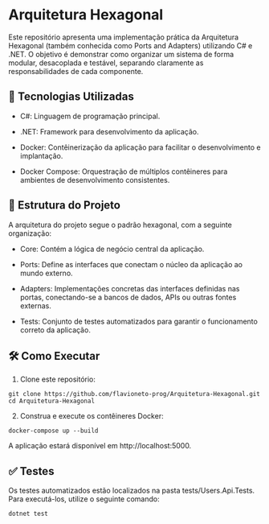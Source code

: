 # Arquitetura Hexagonal

Este repositório apresenta uma implementação prática da Arquitetura Hexagonal (também conhecida como Ports and Adapters) utilizando C# e .NET. O objetivo é demonstrar como organizar um sistema de forma modular, desacoplada e testável, separando claramente as responsabilidades de cada componente.

## 🚀 Tecnologias Utilizadas

* C#: Linguagem de programação principal.

* .NET: Framework para desenvolvimento da aplicação.

* Docker: Contêinerização da aplicação para facilitar o desenvolvimento e implantação.

* Docker Compose: Orquestração de múltiplos contêineres para ambientes de desenvolvimento consistentes.

## 🧱 Estrutura do Projeto

A arquitetura do projeto segue o padrão hexagonal, com a seguinte organização:

* Core: Contém a lógica de negócio central da aplicação.

* Ports: Define as interfaces que conectam o núcleo da aplicação ao mundo externo.

* Adapters: Implementações concretas das interfaces definidas nas portas, conectando-se a bancos de dados, APIs ou outras fontes externas.

* Tests: Conjunto de testes automatizados para garantir o funcionamento correto da aplicação.

## 🛠️ Como Executar

1. Clone este repositório:

```
git clone https://github.com/flavioneto-prog/Arquitetura-Hexagonal.git
cd Arquitetura-Hexagonal
```

2. Construa e execute os contêineres Docker:

```
docker-compose up --build
```

A aplicação estará disponível em http://localhost:5000.

## ✅ Testes
Os testes automatizados estão localizados na pasta tests/Users.Api.Tests. 
Para executá-los, utilize o seguinte comando:

```
dotnet test
```
